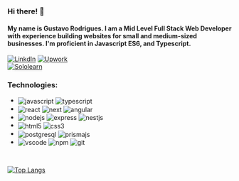 ### Hi there! 👋
#### My name is Gustavo Rodrigues. I am a Mid Level Full Stack Web Developer with experience building websites for small and medium-sized businesses. I'm proficient in Javascript ES6, and Typescript.

[![LinkdIn](https://img.shields.io/badge/LinkedIn-0077B5?style=for-the-badge&logo=linkedin&logoColor=white)](https://www.linkedin.com/in/rodriguers/)
[![Upwork](https://img.shields.io/badge/UpWork-6FDA44?style=for-the-badge&logo=Upwork&logoColor=white)](https://www.upwork.com/freelancers/~01c6be7943a80207eb?mp_source=share)
<br/>
[![Sololearn](https://img.shields.io/badge/-Sololearn-3a464b?style=for-the-badge&logo=Sololearn&logoColor=white)](https://www.sololearn.com/profile/24809234/?ref=app)

<!--![Gustavo Rodrigues's GitHub stats](https://github-readme-stats.vercel.app/api?username=rodriguers&show_icons=true&theme=dark) -->
### Technologies:

<div style="display: inline_block">
<ul>
<li>
<img align="center" alt="javascript" src="https://img.shields.io/badge/JavaScript-F7DF1E?style=for-the-badge&logo=javascript&logoColor=black">
<img align="center" alt="typescript" src="https://img.shields.io/badge/TypeScript-007ACC?style=for-the-badge&logo=typescript&logoColor=white">
</li>
<li>
<img align="center" alt="react" src="https://img.shields.io/badge/React-20232A?style=for-the-badge&logo=react&logoColor=61DAF">
<img align="center" alt="next" src="https://img.shields.io/badge/Next-black?style=for-the-badge&logo=next.js&logoColor=white">
<img align="center" alt="angular" src="https://img.shields.io/badge/Angular-DD0031?style=for-the-badge&logo=angular&logoColor=white">
</li>
<li>
<img align="center" alt="nodejs" src="https://img.shields.io/badge/Node.js-43853D?style=for-the-badge&logo=node.js&logoColor=white">
<img align="center" alt="express" src="https://img.shields.io/badge/express.js-%23404d59.svg?style=for-the-badge&logo=express&logoColor=%2361DAFB">
<img align="center" alt="nestjs" src="https://img.shields.io/badge/nestjs-%23E0234E.svg?style=for-the-badge&logo=nestjs&logoColor=white">
</li>
<li>
<img align="center" alt="html5" src="https://img.shields.io/badge/HTML5-E34F26?style=for-the-badge&logo=html5&logoColor=white">
<img align="center" alt="css3" src="https://img.shields.io/badge/CSS3-1572B6?style=for-the-badge&logo=css3&logoColor=white">
</li>
<li>
<img align="center" alt="postgresql" src="https://img.shields.io/badge/PostgreSQL-316192?style=for-the-badge&logo=postgresql&logoColor=white">
<img align="center" alt="prismajs" src="https://img.shields.io/badge/Prisma-3982CE?style=for-the-badge&logo=Prisma&logoColor=white">
</li>
<li>
<img align="center" alt="vscode" src="https://img.shields.io/badge/Visual_Studio-5C2D91?style=for-the-badge&logo=visual%20studio&logoColor=white">
<img align="center" alt="npm" src="https://img.shields.io/badge/NPM-%23000000.svg?style=for-the-badge&logo=npm&logoColor=white">
<img align="center" alt="git" src="https://img.shields.io/badge/git-%23F05033.svg?style=for-the-badge&logo=git&logoColor=white">
</li>
</ul>
</div>
<br/>

[![Top Langs](https://github-readme-stats.vercel.app/api/top-langs/?username=rodriguers&layout=compact&theme=dark)](https://github.com/rodriguers)

